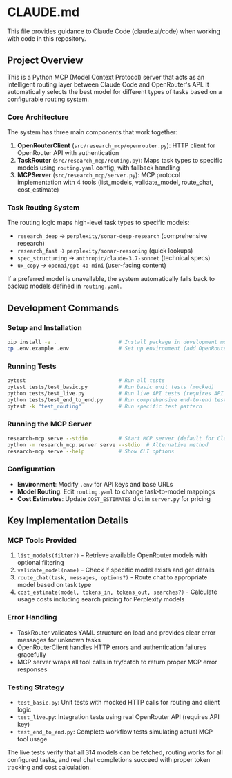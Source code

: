# CLAUDE.md

This file provides guidance to Claude Code (claude.ai/code) when working with code in this repository.

## Project Overview

This is a Python MCP (Model Context Protocol) server that acts as an intelligent routing layer between Claude Code and OpenRouter's API. It automatically selects the best model for different types of tasks based on a configurable routing system.

### Core Architecture

The system has three main components that work together:

1. **OpenRouterClient** (`src/research_mcp/openrouter.py`): HTTP client for OpenRouter API with authentication
2. **TaskRouter** (`src/research_mcp/routing.py`): Maps task types to specific models using `routing.yaml` config, with fallback handling
3. **MCPServer** (`src/research_mcp/server.py`): MCP protocol implementation with 4 tools (list_models, validate_model, route_chat, cost_estimate)

### Task Routing System

The routing logic maps high-level task types to specific models:
- `research_deep` → `perplexity/sonar-deep-research` (comprehensive research)
- `research_fast` → `perplexity/sonar-reasoning` (quick lookups)
- `spec_structuring` → `anthropic/claude-3.7-sonnet` (technical specs)
- `ux_copy` → `openai/gpt-4o-mini` (user-facing content)

If a preferred model is unavailable, the system automatically falls back to backup models defined in `routing.yaml`.

## Development Commands

### Setup and Installation
```bash
pip install -e .                    # Install package in development mode
cp .env.example .env                # Set up environment (add OpenRouter API key)
```

### Running Tests
```bash
pytest                              # Run all tests
pytest tests/test_basic.py          # Run basic unit tests (mocked)
python tests/test_live.py           # Run live API tests (requires API key)
python tests/test_end_to_end.py     # Run comprehensive end-to-end tests
pytest -k "test_routing"            # Run specific test pattern
```

### Running the MCP Server
```bash
research-mcp serve --stdio          # Start MCP server (default for Claude Code)
python -m research_mcp.server serve --stdio  # Alternative method
research-mcp serve --help           # Show CLI options
```

### Configuration
- **Environment**: Modify `.env` for API keys and base URLs
- **Model Routing**: Edit `routing.yaml` to change task-to-model mappings
- **Cost Estimates**: Update `COST_ESTIMATES` dict in `server.py` for pricing

## Key Implementation Details

### MCP Tools Provided
1. `list_models(filter?)` - Retrieve available OpenRouter models with optional filtering
2. `validate_model(name)` - Check if specific model exists and get details
3. `route_chat(task, messages, options?)` - Route chat to appropriate model based on task type
4. `cost_estimate(model, tokens_in, tokens_out, searches?)` - Calculate usage costs including search pricing for Perplexity models

### Error Handling
- TaskRouter validates YAML structure on load and provides clear error messages for unknown tasks
- OpenRouterClient handles HTTP errors and authentication failures gracefully
- MCP server wraps all tool calls in try/catch to return proper MCP error responses

### Testing Strategy
- `test_basic.py`: Unit tests with mocked HTTP calls for routing and client logic
- `test_live.py`: Integration tests using real OpenRouter API (requires API key)
- `test_end_to_end.py`: Complete workflow tests simulating actual MCP tool usage

The live tests verify that all 314 models can be fetched, routing works for all configured tasks, and real chat completions succeed with proper token tracking and cost calculation.